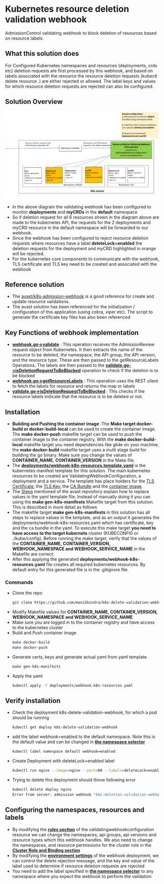 # Kubernetes resource deletion validation webhook
AdmissionControl validating webhook to block deletion of resources based on resource labels.

## What this solution does
For Configured Kubernetes namespaces and resources (deployments, crds etc) deletion requests are first processed by this webhook, and based on labels associated with the resource the resource deletion requests (kubectl delete resource .) are either rejected or allowed. The label keys and values for which resource deletion requests are rejected can also be configured.

## Solution Overview
![alt](./assets/images/deletion-validation-webhook.png)
* In the above diagram the validating webhook has been configured to monitor **deployments** and **myCRDs** in the **default** namespace
* So if deletion request for all 6 resources shown in the diagram above are made to the kubernetes API, the requests for the 2 deployments and myCRD resource in the default namespace will be forwarded to our webhook. 
* Since the webhook has been configured to reject resource deletion requests where resources have a label **deleteLock=enabled** the deletion requests for the deployment and myCRD highlighted in orange will be rejected.
* For the kubernetes core components to communicate with the webhook, TLS certificate and TLS key need to be created and associated with the webhook

## Reference solution
* The [avast/k8s-admission-webhook](https://github.com/avast/k8s-admission-webhook) is a good reference for create and update resource validations. 
* The avast solution has been referenced for the initialization / configuration of this application (using cobra, viper etc). The script to generate the certificate key files has also been referenced

## Key Functions of webhook implementation
* [**webhook.go->validate**](https://github.com/maniSbindra/k8s-delete-validation-webhook/blob/9f86e415d4365c66f484e5a543935e950f3026a1/internal/k8s-delete-validation-webhook/webhook.go#L120) : This operation receives the AdmissionReview request object from Kubernetes. It then extracts the name of the resource to be deleted, the namespace, the API group, the API version, and the resource type. These are then passed to the getResourceLabels Operations. The labels are then passed to the [**validate.go->isDeletionRequestToBeBlocked**](https://github.com/maniSbindra/k8s-delete-validation-webhook/blob/9f86e415d4365c66f484e5a543935e950f3026a1/internal/k8s-delete-validation-webhook/validate.go#L3) operation to check if the deletion is to be blocked
* [**webhook.go->getResourceLabels**](https://github.com/maniSbindra/k8s-delete-validation-webhook/blob/9f86e415d4365c66f484e5a543935e950f3026a1/internal/k8s-delete-validation-webhook/webhook.go#L90) : This operation uses the REST client to fetch the labels for resource and returns the map or labels
* [**validate.go->isDeletionRequestToBeBlocked**](https://github.com/maniSbindra/k8s-delete-validation-webhook/blob/9f86e415d4365c66f484e5a543935e950f3026a1/internal/k8s-delete-validation-webhook/validate.go#L3) : This checks if the resource labels indicate that the resource is to be deleted or not.

## Installation
* **Building and Pushing the container image** :The **Make target docker-build or docker-build-local** can be used to create the container image. The **make docker-push**  makefile target can be used to push the container image to the container registry. With the **make docker-build-local** makefile target you need dependencies like glide on your machine, the **make docker-build** makefile target uses a multi stage build for building the go binary. Make sure you change the values of **CONTAINER_NAME**, **CONTAINER_VERSION** in the Make file.
* The [ **deployments/webhook-k8s-resources.template.yaml**](https://github.com/maniSbindra/k8s-delete-validation-webhook/blob/master/deployments/webhook-k8s-resources.template.yaml#L7) is the kubernetes manifest template for this solution. The main kubernetes resources to be created are ValidatingWebhookConfiguration, a deployment and a service. The template has place holders for the [TLS Certificate](https://github.com/maniSbindra/k8s-delete-validation-webhook/blob/12d9aacc757b6c6208e47618e7282ad623eb05b8/deployments/webhook-k8s-resources.template.yaml#L16), the [TLS Key](https://github.com/maniSbindra/k8s-delete-validation-webhook/blob/12d9aacc757b6c6208e47618e7282ad623eb05b8/deployments/webhook-k8s-resources.template.yaml#L7), the [CA Bundle](https://github.com/maniSbindra/k8s-delete-validation-webhook/blob/12d9aacc757b6c6208e47618e7282ad623eb05b8/deployments/webhook-k8s-resources.template.yaml#L98) and the [container image](https://github.com/maniSbindra/k8s-delete-validation-webhook/blob/12d9aacc757b6c6208e47618e7282ad623eb05b8/deployments/webhook-k8s-resources.template.yaml#L35).
* The [Steps](https://github.com/avast/k8s-admission-webhook#example-configuration) mentioned of the avast repository explain how to replace values in the yaml template file. Instead of manually doing it you can using the **make gen-k8s-manifests** Makefile target from this solution. This is described in more detail as follows
* The makefile target **make gen-k8s-manifests** in this solution has all steps to replace values in the template, and as an output it generates the deployments/webhook-k8s-resources.yaml which has certificate, key and the ca bundle in the yaml. To execute this make target **you need to have access to the target kubernets** cluster (KUBECONFIG or ./kube/config). Before running the make target, verify that the values of the **CONTAINER_NAME, CONTAINER_VERSION, WEBHOOK_NAMESPACE and WEBHOOK_SERVICE_NAME** in the Makefile are correct.  
* After this applying the generated **deployments/webhook-k8s-resources.yaml** file creates all required kubernetes resources. By default entry for this generated file is in the .gitignore file.

### Commands
* Clone the repo
  ```sh
  git clone https://github.com/maniSbindra/k8s-delete-validation-webhook.git
  ```
* Modify Makefile values for **CONTAINER_NAME, CONTAINER_VERSION, WEBHOOK_NAMESPACE and WEBHOOK_SERVICE_NAME**
* Make sure you are logged in to the container registry and have access to the kubernetes cluster
* Build and Push container image
  ```sh
  make docker-build
  make docker-push
  ```
* Generate certs, keys and generate actual yaml from yaml template.
  ```sh
  make gen-k8s-manifests
  ```
* Apply the yaml
  ```sh
  kubectl apply -f deployments/webhook-k8s-resources.yaml
  ```

## Verify installation
* Check the deployment k8s-delete-validation-webhook, for which a pod should be running
  ```sh
  kubectl get deploy k8s-delete-validation-webhook
  ```
* add the label webhook=enabled to the default namespace. Note this is the default value and can be changed in [**the namespace selector**](https://github.com/maniSbindra/k8s-delete-validation-webhook/blob/9f86e415d4365c66f484e5a543935e950f3026a1/deployments/webhook-k8s-resources.template.yaml#L107)
  ```sh
  kubectl label namespace default webhook=enabled
  ```
* Create Deployment with deleteLock=enabled label
  ```sh
  kubectl run nginx --image=nginx --port=80 --labels=deleteLock=enabled
  ```
* Trying to delete this deployment should throw following error
  ```sh
  kubectl delete deploy nginx
  Error from server: admission webhook "k8s-deletion-validation-webhook.test.com" denied the request: The deployment cannot be deleted as deletions are locked for this deployment
  ```



## Configuring the namespaces, resources and labels
* By modifying the [**rules section**](https://github.com/maniSbindra/k8s-delete-validation-webhook/blob/12d9aacc757b6c6208e47618e7282ad623eb05b8/deployments/webhook-k8s-resources.template.yaml#L100-L103) of the validatingwebhookconfiguration resource we can change the namespaces, api groups, api versions and resource types which this webhook handles. We also need to change the namespaces, and resource permissions for the cluster role in the [**Cluster Role and Binding section**](https://github.com/maniSbindra/k8s-delete-validation-webhook/blob/a4fde8f34445fed1cbfd44a5bf157d235cd603e5/deployments/webhook-k8s-resources.template.yaml#L111-L132) 
* By modifying the [**environment settings**](https://github.com/maniSbindra/k8s-delete-validation-webhook/blob/12d9aacc757b6c6208e47618e7282ad623eb05b8/deployments/webhook-k8s-resources.template.yaml#L48-L53) of the webhook deployment, we can control the delete rejection message, and the key and value of the label used to determine if resource deletion requests are rejected
* You need to add the label specified in [**the namespace selector**](https://github.com/maniSbindra/k8s-delete-validation-webhook/blob/9f86e415d4365c66f484e5a543935e950f3026a1/deployments/webhook-k8s-resources.template.yaml#L107) to any namespace where you expect the webhook to perform the validation



